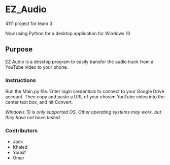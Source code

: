 # EZ_Audio
4111 project for team 3

Now using Python for a desktop application for Windows 10



<h2> Purpose </h2>
EZ Audio is a desktop program to easily transfer the audio track from a YouTube video to your phone.

<h3> Instructions </h3>
Run the Main.py file. Enter login credentials to connect to your Google Drive account. Then copy and paste a URL of your chosen YouTube video into the center text box, and hit Convert.

*Windows 10 is only supported OS. Other operating systems may work, but they have not been tested.*

<h3> Contributors </h3>

* Jack
* Khaled
* Yousif
* Omar
